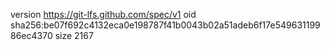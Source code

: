 version https://git-lfs.github.com/spec/v1
oid sha256:be07f692c4132eca0e198787f41b0043b02a51adeb6f17e54963119986ec4370
size 2167
